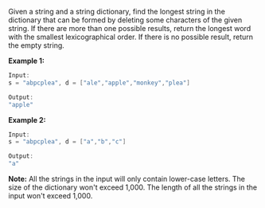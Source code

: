 Given a string and a string dictionary, find the longest string in the dictionary that can be formed by deleting some characters of the given string. If there are more than one possible results, return the longest word with the smallest lexicographical order. If there is no possible result, return the empty string.

**Example 1:**
```java
Input:
s = "abpcplea", d = ["ale","apple","monkey","plea"]

Output: 
"apple"
```

**Example 2:**
```java
Input:
s = "abpcplea", d = ["a","b","c"]

Output: 
"a"
```

**Note:**
All the strings in the input will only contain lower-case letters.
The size of the dictionary won't exceed 1,000.
The length of all the strings in the input won't exceed 1,000.
